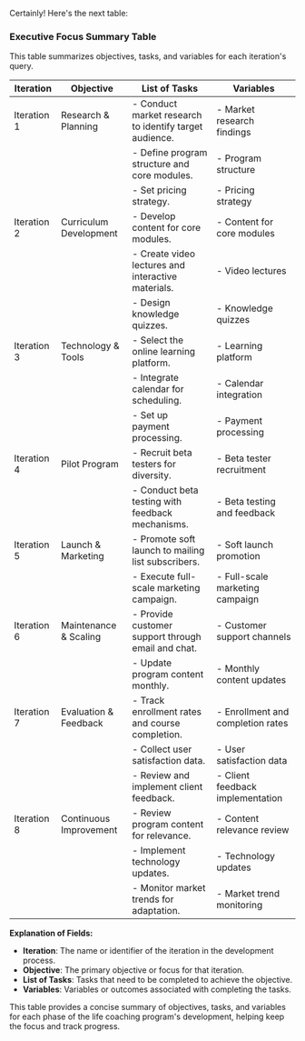 Certainly! Here's the next table:

### Executive Focus Summary Table

This table summarizes objectives, tasks, and variables for each iteration's query.

| Iteration | Objective                         | List of Tasks                                              | Variables                          |
|-----------|-----------------------------------|-----------------------------------------------------------|------------------------------------|
| Iteration 1 | Research & Planning              | - Conduct market research to identify target audience.    | - Market research findings        |
|              |                                   | - Define program structure and core modules.              | - Program structure                |
|              |                                   | - Set pricing strategy.                                  | - Pricing strategy                 |
| Iteration 2 | Curriculum Development            | - Develop content for core modules.                      | - Content for core modules         |
|              |                                   | - Create video lectures and interactive materials.       | - Video lectures                   |
|              |                                   | - Design knowledge quizzes.                               | - Knowledge quizzes                |
| Iteration 3 | Technology & Tools               | - Select the online learning platform.                   | - Learning platform                |
|              |                                   | - Integrate calendar for scheduling.                     | - Calendar integration              |
|              |                                   | - Set up payment processing.                             | - Payment processing                |
| Iteration 4 | Pilot Program                    | - Recruit beta testers for diversity.                    | - Beta tester recruitment           |
|              |                                   | - Conduct beta testing with feedback mechanisms.         | - Beta testing and feedback         |
| Iteration 5 | Launch & Marketing                | - Promote soft launch to mailing list subscribers.        | - Soft launch promotion             |
|              |                                   | - Execute full-scale marketing campaign.                 | - Full-scale marketing campaign     |
| Iteration 6 | Maintenance & Scaling             | - Provide customer support through email and chat.        | - Customer support channels         |
|              |                                   | - Update program content monthly.                         | - Monthly content updates           |
| Iteration 7 | Evaluation & Feedback            | - Track enrollment rates and course completion.           | - Enrollment and completion rates  |
|              |                                   | - Collect user satisfaction data.                         | - User satisfaction data            |
|              |                                   | - Review and implement client feedback.                  | - Client feedback implementation    |
| Iteration 8 | Continuous Improvement           | - Review program content for relevance.                  | - Content relevance review          |
|              |                                   | - Implement technology updates.                           | - Technology updates                |
|              |                                   | - Monitor market trends for adaptation.                   | - Market trend monitoring           |

**Explanation of Fields:**

- **Iteration**: The name or identifier of the iteration in the development process.
- **Objective**: The primary objective or focus for that iteration.
- **List of Tasks**: Tasks that need to be completed to achieve the objective.
- **Variables**: Variables or outcomes associated with completing the tasks.

This table provides a concise summary of objectives, tasks, and variables for each phase of the life coaching program's development, helping keep the focus and track progress.